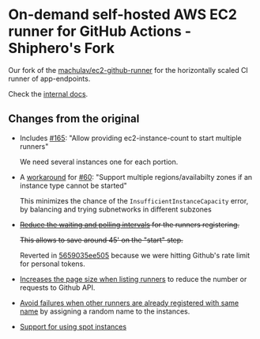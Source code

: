 # On-demand self-hosted AWS EC2 runner for GitHub Actions - Shiphero's Fork

Our fork of the [machulav/ec2-github-runner](https://github.com/machulav/ec2-github-runner) for 
the horizontally scaled CI runner of app-endpoints. 

Check the [internal docs](https://docs.shiphero.xyz/ci.html#horizontally-scaled-runners).


## Changes from the original

- Includes [#165](https://github.com/machulav/ec2-github-runner/pull/165): "Allow providing ec2-instance-count to start multiple runners"
  
  We need several instances one for each portion. 

- A [workaround](https://github.com/machulav/ec2-github-runner/issues/60#issuecomment-1776102925) for [#60](https://github.com/machulav/ec2-github-runner/issues/60): "Support multiple regions/availabilty zones if an instance type cannot be started" 

  This minimizes the chance of the `InsufficientInstanceCapacity` error, by balancing and trying 
  subnetworks in different subzones

- <strike>[Reduce the waiting and polling intervals](https://github.com/Shiphero/ec2-github-runner/blob/97e4566a338e61490ce0a5b944e62801041faccb/src/gh.js#L63) for the runners registering. 

  This allows to save around 45' on the "start" step. </strike>

  Reverted in [5659035ee505](https://github.com/Shiphero/ec2-github-runner/commit/5659035ee5055b3c32cd4d104ccfa339472250b0) because we were hitting Github's rate limit for personal tokens.

- [Increases the page size when listing runners](https://github.com/Shiphero/ec2-github-runner/pull/2/commits/e3aae63b6a8bd136b0fd9460468dc85097a8d273) to reduce the number or requests to Github API. 

- [Avoid failures when other runners are already registered with same name](https://github.com/Shiphero/ec2-github-runner/pull/4) by assigning a random name to the instances. 

- [Support for using spot instances](https://github.com/machulav/ec2-github-runner/pull/171)
